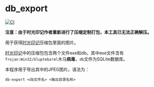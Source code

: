 # db_export

[![CI](https://github.com/iouts/db_export/actions/workflows/build.yml/badge.svg)](https://github.com/iouts/db_export/actions/workflows/build.yml)

**注意：由于时光印记作者重新进行了压缩定制打包，本工具已无法正确解压。**

用于获得[时光印记]压缩包里面的图片。

[时光印记]中的压缩包包含两个文件exe和db。其中exe文件含有`Trojan:Win32/Glupteba!ml`木马**病毒**，`db`文件为SQLite数据库。

本程序用于导出其中的JPEG图片。语法为：

`db-export <db文件名> <输出目录名称>`

[时光印记]:http://d.sundx.cn/
